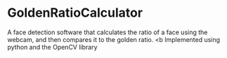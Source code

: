 # GoldenRatioCalculator
A face detection software that calculates the ratio of a face using the webcam, and then compares it to the golden ratio. <b
Implemented using python and the OpenCV library
